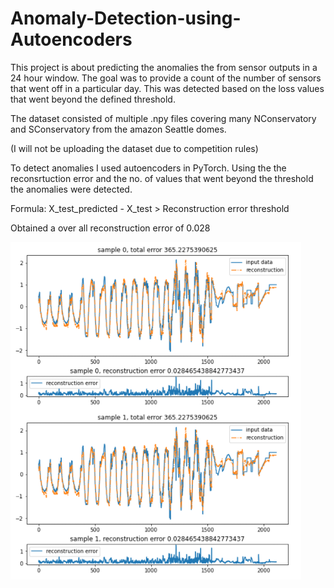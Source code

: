 # Anomaly-Detection-using-Autoencoders

This project is about predicting the anomalies the from sensor outputs in a 24 hour window. The goal was to provide a count of the number of sensors that went off
in a particular day. This was detected based on the loss values that went beyond the defined threshold.

The dataset consisted of multiple .npy files covering many NConservatory and SConservatory from the amazon Seattle domes.

(I will not be uploading the dataset due to competition rules)

To detect anomalies I used autoencoders in PyTorch. Using the the reconsrtuction error and the no. of values that went beyond the threshold the anomalies were detected.

Formula: X_test_predicted - X_test > Reconstruction error threshold

Obtained a over all reconstruction error of 0.028

![image info](reconstruction.PNG)


